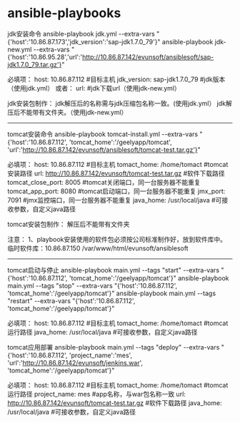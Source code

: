 # ansible-playbooks

jdk安装命令
ansible-playbook jdk.yml --extra-vars "{'host':'10.86.87.173','jdk_version':'sap-jdk1.7.0_79'}"
ansible-playbook jdk-new.yml --extra-vars "{'host':'10.86.95.28','url':'http://10.86.87.142/evunsoft/ansiblesoft/sap-jdk1.7.0_79.tar.gz'}"

必填项：
host: 10.86.87.112                  #目标主机
jdk_version: sap-jdk1.7.0_79        #jdk版本（使用jdk.yml）
或者：
url:                                #jdk下载url（使用jdk-new.yml）

jdk安装包制作：
jdk解压后的名称需与jdk压缩包名称一致。(使用jdk.yml）
jdk解压后不能带有文件夹。（使用jdk-new.yml）

----------------------------------------------------
tomcat安装命令 
ansible-playbook tomcat-install.yml --extra-vars "{'host':'10.86.87.112', 'tomcat_home':'/geelyapp/tomcat', 'url':'http://10.86.87.142/evunsoft/ansiblesoft/tomcat-test.tar.gz'}"

必填项：
host: 10.86.87.112                                    #目标主机
tomact_home: /home/tomact                             #tomcat安装路径
url: http://10.86.87.142/evunsoft/tomcat-test.tar.gz  #软件下载路径
tomcat_close_port: 8005                               #tomcat关闭端口，同一台服务器不能重复
tomcat_app_port: 8080                                 #tomcat启动端口，同一台服务器不能重复
jmx_port: 7091                                        #jmx监控端口，同一台服务器不能重复
java_home: /usr/local/java                            #可接收参数，自定义java路径

tomcat安装包制作：
解压后不能带有文件夹

注意：
1、playbook安装使用的软件包必须按公司标准制作好，放到软件库中。
临时软件库：10.86.87.150  /var/www/html/evunsoft/ansiblesoft

-----------------------------------------------------
tomcat启动与停止
ansible-playbook main.yml --tags "start" --extra-vars  "{'host':'10.86.87.112', 'tomcat_home':'/geelyapp/tomcat'}"
ansible-playbook main.yml --tags "stop"  --extra-vars  "{'host':'10.86.87.112', 'tomcat_home':'/geelyapp/tomcat'}"
ansible-playbook main.yml --tags "restart" --extra-vars  "{'host':'10.86.87.112', 'tomcat_home':'/geelyapp/tomcat'}"

必填项：
host: 10.86.87.112                                    #目标主机
tomact_home: /home/tomact                             #tomcat运行路径
java_home: /usr/local/java                            #可接收参数，自定义java路径

tomcat应用部署
ansible-playbook main.yml --tags "deploy" --extra-vars  "{'host':'10.86.87.112', 'project_name':'mes', 'url':'http://10.86.87.142/evunsoft/jenkins.war', 'tomcat_home':'/geelyapp/tomcat'}"

必填项：
host: 10.86.87.112                                    #目标主机
tomact_home: /home/tomact                             #tomcat运行路径
project_name: mes                                     #app名称，与war包名称一致
url: http://10.86.87.142/evunsoft/tomcat-test.tar.gz  #软件下载路径
java_home: /usr/local/java                            #可接收参数，自定义java路径

